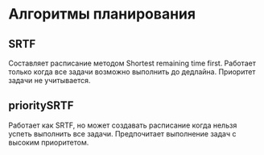 # Алгоритмы планирования

## SRTF
Составляет расписание методом Shortest remaining time first.
Работает только когда все задачи возможно выполнить до дедлайна.
Приоритет задачи не учитывается.

## prioritySRTF
Работает как SRTF, но может создавать расписание когда нельзя успеть выполнить все задачи.
Предпочитает выполнение задач с высоким приоритетом.
